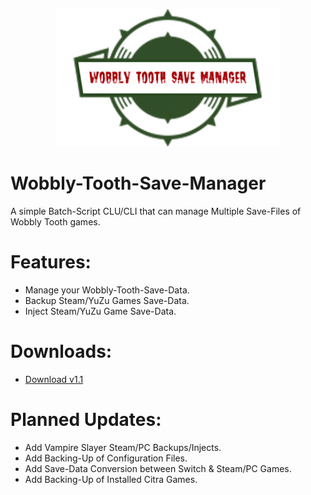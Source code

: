 <p align="center">
 <p align="center">
    <img width="360" height="220" src="1jojVVCOMkX9Wyrexe4hGfO0aTS8F5UEGSk2ZwCWEPoBQRwX580acp46E5JwtcuAUGihYIdMY5iiF4R8VL1VsgqjKMP4xHWXZzCwBQbhZRC5gLkuSWvOd-transformed.png" alt="Wobbly Tooth Save Manager.">
</p>



# Wobbly-Tooth-Save-Manager
A simple Batch-Script CLU/CLI that can manage Multiple Save-Files of Wobbly Tooth games.

# Features:
- Manage your Wobbly-Tooth-Save-Data.
- Backup Steam/YuZu Games Save-Data.
- Inject Steam/YuZu Game Save-Data.

# Downloads:
- [Download v1.1](https://github.com/Cracko298/Wobbly-Tooth-Save-Manager/releases/download/v1.1-release-1/Wobbly-Tooth-Save-Manager.zip)








# Planned Updates:
- Add Vampire Slayer Steam/PC Backups/Injects.
- Add Backing-Up of Configuration Files.
- Add Save-Data Conversion between Switch & Steam/PC Games.
- Add Backing-Up of Installed Citra Games.
